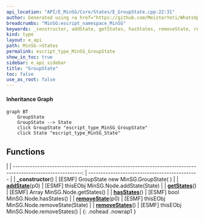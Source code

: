 ```yaml
---
api_location: "API/E_MinSG/Core/States/E_GroupState.cpp:22:31"
author: Generated using <a href="https://github.com/MeisterYeti/WhatsUpDoc">WhatsUpDoc</a>
breadcrumbs: "MinSG:escript_namespace_MinSG"
keywords: _constructor, addState, getStates, hasStates, removeState, removeStates
kind: type
layout: e_api
path: MinSG->States
permalink: escript_type_MinSG_GroupState
show_in_toc: true
sidebar: e_api_sidebar
title: "GroupState"
toc: false
use_as_root: false
---
```


#### Inheritance Graph

```mermaid
graph BT
	GroupState
	GroupState --> State
	click GroupState "escript_type_MinSG_GroupState"
	click State "escript_type_MinSG_State"
```

## Functions

|
| ----------------------------------------------------------------------------------------------------------: | --------------------------------------------- | 
| **_constructor**()                                                                                          | [ESMF] GroupState new MinSG.GroupState( )     | 
| **[addState](classMinSG_1_1GroupState#classMinSG_1_1GroupState_1a6266b22c59afc18acf82a51b5a1abb6c)**(p0)    | [ESMF] thisEObj MinSG.Node.addState(State)    | 
| **[getStates](classMinSG_1_1GroupState#classMinSG_1_1GroupState_1a45ded0208aa93e4ef98e2d576d5a94ff)**()     | [ESMF] Array MinSG.Node.getStates()           | 
| **[hasStates](classMinSG_1_1GroupState#classMinSG_1_1GroupState_1a036ee035ce7fcf9ae6007bd1d5c59df4)**()     | [ESMF] bool MinSG.Node.hasStates()            | 
| **[removeState](classMinSG_1_1GroupState#classMinSG_1_1GroupState_1aa34d3f503a39acf9259506fc3cf4e868)**(p0) | [ESMF] thisEObj MinSG.Node.removeState(State) | 
| **[removeStates](classMinSG_1_1GroupState#classMinSG_1_1GroupState_1ac235064328a957fc343d176516acdf3a)**()  | [ESMF] thisEObj MinSG.Node.removeStates()     | 
{: .nohead .nowrap1 }

